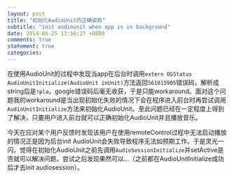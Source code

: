 ```yaml
---
layout: post
title: "初始化AudioUnit的正确姿势"
subtitle: "init audiounit when app is in background"
date: 2014-06-25 13:56:27 +0800
comments: true
statement: true
categories: 
---
```

在使用AudioUnit的过程中发现当app在后台时调用`extern OSStatus AudioUnitInitialize(AudioUnit inUnit)`方法返回`561015905`错误码，解析成string后是`!pla`，google错误码后毫无收获，于是只能workaround。面对这个问题我的workaround是当出现初始化失败的情况下会在程序进入前台时再尝试调用`AudioUnitInitialize`方法来初始化AudioUnit。至此问题已经在一定程度上得到了解决，只要用户进入前台就可以正确初始化AudioUnit并且播放音乐。

今天在应对某个用户反馈时发现该用户在使用remoteControl过程中无法启动播放的情况正是因为后台init AudioUnit会失败导致程序无法如预期工作。于是灵光一闪，觉得在初始化AudioUnit之前先调用`AudioSessionInitialize`并setActive是否就可以解决问题。尝试之后发现果然可以...（之前都在AudioUnitInitialize成功后才去init audiosession）。